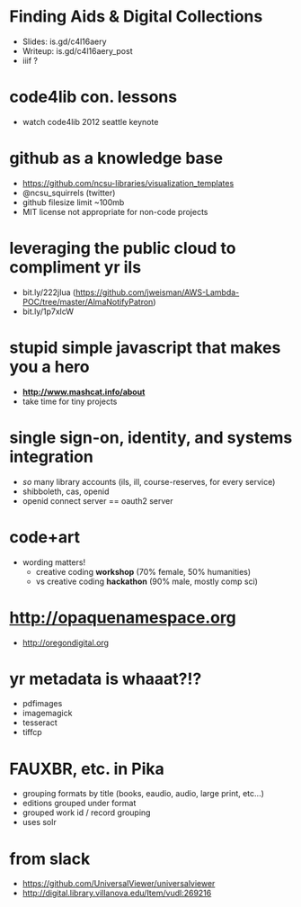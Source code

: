 Finding Aids & Digital Collections
==========
- Slides: is.gd/c4l16aery
- Writeup: is.gd/c4l16aery_post
- iiif ?

code4lib con. lessons
==========
- watch code4lib 2012 seattle keynote

github as a knowledge base
==========
- https://github.com/ncsu-libraries/visualization_templates
- @ncsu_squirrels (twitter)
- github filesize limit ~100mb
- MIT license not appropriate for non-code projects

leveraging the public cloud to compliment yr ils
==========
- bit.ly/222jIua (https://github.com/jweisman/AWS-Lambda-POC/tree/master/AlmaNotifyPatron)
- bit.ly/1p7xlcW

stupid simple javascript that makes you a hero
==========
- **http://www.mashcat.info/about**
- take time for tiny projects

single sign-on, identity, and systems integration
==========
- _so_ many library accounts (ils, ill, course-reserves, for every service)
- shibboleth, cas, openid
- openid connect server == oauth2 server

code+art
==========
- wording matters!
  - creative coding **workshop** (70% female, 50% humanities)
  - vs creative coding **hackathon** (90% male, mostly comp sci)

http://opaquenamespace.org
==========
- http://oregondigital.org

yr metadata is whaaat?!?
==========
- pdfimages
- imagemagick
- tesseract
- tiffcp

FAUXBR, etc. in Pika
==========
- grouping formats by title (books, eaudio, audio, large print, etc...)
- editions grouped under format
- grouped work id / record grouping
- uses solr

from slack
==========
- https://github.com/UniversalViewer/universalviewer
- http://digital.library.villanova.edu/Item/vudl:269216
